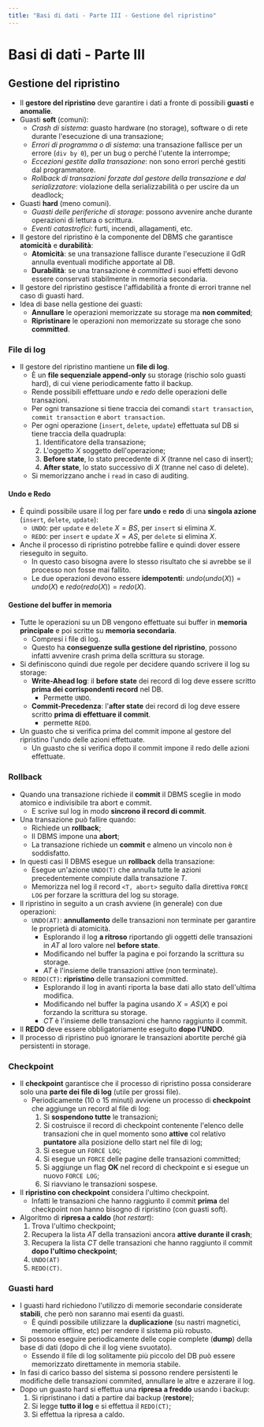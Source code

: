 ```yaml
---
title: "Basi di dati - Parte III - Gestione del ripristino"
---
```


# Basi di dati - Parte III

## Gestione del ripristino

- Il **gestore del ripristino** deve garantire i dati a fronte di possibili **guasti** e **anomalie**.
- Guasti **soft** (comuni):
    - *Crash di sistema*: guasto hardware (no storage), software o di rete durante l'esecuzione di una transazione;
    - *Errori di programma o di sistema*: una transazione fallisce per un errore (`div by 0`), per un bug o perché l'utente la interrompe;
    - *Eccezioni gestite dalla transazione*: non sono errori perché gestiti dal programmatore.
    - *Rollback di transazioni forzate dal gestore della transazione e dal serializzatore*: violazione della serializzabilità o per uscire da un deadlock;
- Guasti **hard** (meno comuni).
    - *Guasti delle periferiche di storage*: possono avvenire anche durante operazioni di lettura o scrittura.
    - *Eventi catastrofici*: furti, incendi, allagamenti, etc.
- Il gestore del ripristino è la componente del DBMS che garantisce **atomicità** e **durabilità**:
    - **Atomicità**: se una transazione fallisce durante l'esecuzione il GdR annulla eventuali modifiche apportate al DB.
    - **Durabilità**: se una transazione è *committed* i suoi effetti devono essere conservati stabilmente in memoria secondaria.
- Il gestore del ripristino gestisce l'affidabilità a fronte di errori tranne nel caso di guasti hard.
- Idea di base nella gestione dei guasti:
    - **Annullare** le operazioni memorizzate su storage ma **non commited**;
    - **Ripristinare** le operazioni non memorizzate su storage che sono **committed**.

### File di log

- Il gestore del ripristino mantiene un **file di log**.
    - È un **file sequenziale append-only** su storage (rischio solo guasti hard), di cui viene periodicamente fatto il backup.
    - Rende possibili effettuare *undo* e *redo* delle operazioni delle transazioni.
    - Per ogni transazione si tiene traccia dei comandi `start transaction`, `commit transaction` e `abort transaction`.
    - Per ogni operazione (`insert`, `delete`, `update`) effettuata sul DB si tiene traccia della quadrupla:
        1. Identificatore della transazione;
        2. L'oggetto $X$ soggetto dell'operazione;
        3. **Before state**, lo stato precedente di $X$ (tranne nel caso di insert);
        4. **After state**, lo stato successivo di $X$ (tranne nel caso di delete).
    - Si memorizzano anche i `read` in caso di auditing.

#### Undo e Redo

- È quindi possibile usare il log per fare **undo** e **redo** di una **singola azione** (`insert`, `delete`, `update`):
    - `UNDO`: per `update` e `delete` $X = BS$, per `insert` si elimina $X$.
    - `REDO`: per `insert` e `update` $X = AS$, per `delete` si elimina $X$.
- Anche il processo di ripristino potrebbe fallire e quindi dover essere rieseguito in seguito.
    - In questo caso bisogna avere lo stesso risultato che si avrebbe se il processo non fosse mai fallito.
    - Le due operazioni devono essere **idempotenti**: $undo(undo(X))=undo(X)$ e $redo(redo(X))=redo(X)$.

#### Gestione del buffer in memoria

- Tutte le operazioni su un DB vengono effettuate sui buffer in **memoria principale** e poi scritte su **memoria secondaria**.
    - Compresi i file di log.
    - Questo ha **conseguenze sulla gestione del ripristino**, possono infatti avvenire crash prima della scrittura su storage.
- Si definiscono quindi due regole per decidere quando scrivere il log su storage:
    - **Write-Ahead log**: il **before state** dei record di log deve essere scritto **prima dei corrispondenti record** nel DB.
        - Permette `UNDO`.
    - **Commit-Precedenza**: l'**after state** dei record di log deve essere scritto **prima di effettuare il commit**.
        - permette `REDO`.
- Un guasto che si verifica prima del commit impone al gestore del ripristino l'undo delle azioni effettuate.
    - Un guasto che si verifica dopo il commit impone il redo delle azioni effettuate.

### Rollback

- Quando una transazione richiede il **commit** il DBMS sceglie in modo atomico e indivisibile tra abort e commit.
    - E scrive sul log in modo **sincrono il record di commit**.
- Una transazione può fallire quando:
    - Richiede un **rollback**;
    - Il DBMS impone una **abort**;
    - La transazione richiede un **commit** e almeno un vincolo non è soddisfatto.
-  In questi casi Il DBMS esegue un **rollback** della transazione:
    - Esegue un'azione `UNDO(T)` che annulla tutte le azioni precedentemente compiute dalla transazione $T$.
    - Memorizza nel log il record `<T, abort>` seguito dalla direttiva `FORCE LOG` per forzare la scrittura del log su storage.
- Il ripristino in seguito a un crash avviene (in generale) con due operazioni:
    - `UNDO(AT)`: **annullamento** delle transazioni non terminate per garantire le proprietà di atomicità.
        - Esplorando il log **a ritroso** riportando gli oggetti delle transazioni in $AT$ al loro valore nel **before state**.
        - Modificando nel buffer la pagina e poi forzando la scrittura su storage.
        - $AT$ è l'insieme delle transazioni attive (non terminate).
    - `REDO(CT)`: **ripristino** delle transazioni committed.
        - Esplorando il log in avanti riporta la base dati allo stato dell'ultima modifica.
        - Modificando nel buffer la pagina usando $X = AS(X)$ e poi forzando la scrittura su storage.
        - $CT$ è l'insieme delle transazioni che hanno raggiunto il commit.
-  Il **REDO** deve essere obbligatoriamente eseguito **dopo l'UNDO**.
- Il processo di ripristino può ignorare le transazioni abortite perché già persistenti in storage.

### Checkpoint

- Il **checkpoint** garantisce che il processo di ripristino possa considerare solo una **parte dei file di log** (utile per grossi file).
    - Periodicamente (10 o 15 minuti) avviene un processo di **checkpoint** che aggiunge un record al file di log:
        1. Si **sospendono tutte** le transazioni;
        2. Si costruisce il record di checkpoint contenente l'elenco delle transazioni che in quel momento sono **attive** col relativo **puntatore** alla posizione dello start nel file di log;
        3. Si esegue un `FORCE LOG`;
        4. Si esegue un `FORCE` delle pagine delle transazioni committed;
        5. Si aggiunge un flag **OK** nel record di checkpoint e si esegue un nuovo `FORCE LOG`;
        6. Si riavviano le transazioni sospese.
- Il **ripristino con checkpoint** considera l'ultimo checkpoint.
    - Infatti le transazioni che hanno raggiunto il commit **prima** del checkpoint non hanno bisogno di ripristino (con guasti soft).
- Algoritmo di **ripresa a caldo** (*hot restart*):
    1. Trova l'ultimo checkpoint;
    2. Recupera la lista $AT$ della transazioni ancora **attive durante il crash**;
    3. Recupera la lista $CT$ delle transazioni che hanno raggiunto il commit **dopo l'ultimo checkpoint**;
    4. `UNDO(AT)`
    5. `REDO(CT)`.

### Guasti hard

- I guasti hard richiedono l'utilizzo di memorie secondarie considerate **stabili**, che però non saranno mai esenti da guasti.
    - È quindi possibile utilizzare la **duplicazione** (su nastri magnetici, memorie offline, etc) per rendere il sistema più robusto.
- Si possono eseguire periodicamente delle copie complete (**dump**) della base di dati (dopo di che il log viene svuotato).
    - Essendo il file di log solitamente più piccolo del DB può essere memorizzato direttamente in memoria stabile.
- In fasi di carico basso del sistema si possono rendere persistenti le modifiche delle transazioni commited, annullare le altre e azzerare il log.
- Dopo un guasto hard si effettua una **ripresa a freddo** usando i backup:
    1. Si ripristinano i dati a partire dai backup (**restore**);
    2. Si legge **tutto il log** e si effettua il `REDO(CT)`;
    3. Si effettua la ripresa a caldo.
